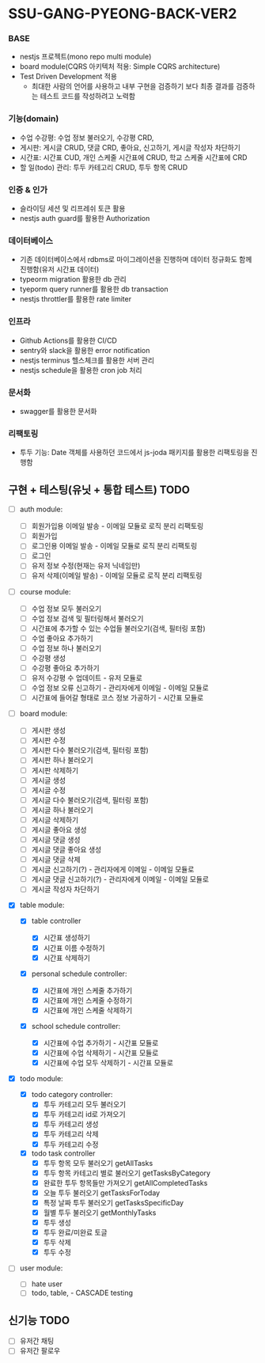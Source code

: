 # SSU-GANG-PYEONG-BACK-VER2

### BASE

- nestjs 프로젝트(mono repo multi module)
- board module(CQRS 아키텍처 적용: Simple CQRS architecture)
- Test Driven Development 적용
  - 최대한 사람의 언어를 사용하고 내부 구현을 검증하기 보다 최종 결과를 검증하는 테스트 코드를 작성하려고 노력함

### 기능(domain)

- 수업 수강평: 수업 정보 불러오기, 수강평 CRD,
- 게시판: 게시글 CRUD, 댓글 CRD, 좋아요, 신고하기, 게시글 작성자 차단하기
- 시간표: 시간표 CUD, 개인 스케줄 시간표에 CRUD, 학교 스케줄 시간표에 CRD
- 할 일(todo) 관리: 투두 카테고리 CRUD, 투두 항목 CRUD

### 인증 & 인가

- 슬라이딩 세션 및 리프레쉬 토큰 활용
- nestjs auth guard를 활용한 Authorization

### 데이터베이스

- 기존 데이터베이스에서 rdbms로 마이그레이션을 진행하며 데이터 정규화도 함께 진행함(유저 시간표 데이터)
- typeorm migration 활용한 db 관리
- tyeporm query runner를 활용한 db transaction
- nestjs throttler를 활용한 rate limiter

### 인프라

- Github Actions를 활용한 CI/CD
- sentry와 slack을 활용한 error notification
- nestjs terminus 헬스체크를 활용한 서버 관리
- nestjs schedule을 활용한 cron job 처리

### 문서화

- swagger를 활용한 문서화

### 리팩토링

- 투두 기능: Date 객체를 사용하던 코드에서 js-joda 패키지를 활용한 리팩토링을 진행함

## 구현 + 테스팅(유닛 + 통합 테스트) TODO

- [ ] auth module:

  - [ ] 회원가입용 이메일 발송 - 이메일 모듈로 로직 분리 리팩토링
  - [ ] 회원가입
  - [ ] 로그인용 이메일 발송 - 이메일 모듈로 로직 분리 리팩토링
  - [ ] 로그인
  - [ ] 유저 정보 수정(현재는 유저 닉네임만)
  - [ ] 유저 삭제(이메일 발송) - 이메일 모듈로 로직 분리 리팩토링

- [ ] course module:

  - [ ] 수업 정보 모두 불러오기
  - [ ] 수업 정보 검색 및 필터링해서 불러오기
  - [ ] 시간표에 추가할 수 있는 수업들 불러오기(검색, 필터링 포함)
  - [ ] 수업 좋아요 추가하기
  - [ ] 수업 정보 하나 불러오기
  - [ ] 수강평 생성
  - [ ] 수강평 좋아요 추가하기
  - [ ] 유저 수강평 수 업데이트 - 유저 모듈로
  - [ ] 수업 정보 오류 신고하기 - 관리자에게 이메일 - 이메일 모듈로
  - [ ] 시간표에 들어갈 형태로 코스 정보 가공하기 - 시간표 모듈로

- [ ] board module:

  - [ ] 게시판 생성
  - [ ] 게시판 수정
  - [ ] 게시판 다수 불러오기(검색, 필터링 포함)
  - [ ] 게시판 하나 불러오기
  - [ ] 게시판 삭제하기
  - [ ] 게시글 생성
  - [ ] 게시글 수정
  - [ ] 게시글 다수 불러오기(검색, 필터링 포함)
  - [ ] 게시글 하나 불러오기
  - [ ] 게시글 삭제하기
  - [ ] 게시글 좋아요 생성
  - [ ] 게시글 댓글 생성
  - [ ] 게시글 댓글 좋아요 생성
  - [ ] 게시글 댓글 삭제
  - [ ] 게시글 신고하기(?) - 관리자에게 이메일 - 이메일 모듈로
  - [ ] 게시글 댓글 신고하기(?) - 관리자에게 이메일 - 이메일 모듈로
  - [ ] 게시글 작성자 차단하기

- [x] table module:

  - [x] table controller

    - [x] 시간표 생성하기
    - [x] 시간표 이름 수정하기
    - [x] 시간표 삭제하기

  - [x] personal schedule controller:

    - [x] 시간표에 개인 스케줄 추가하기
    - [x] 시간표에 개인 스케줄 수정하기
    - [x] 시간표에 개인 스케줄 삭제하기

  - [x] school schedule controller:
    - [x] 시간표에 수업 추가하기 - 시간표 모듈로
    - [x] 시간표에 수업 삭제하기 - 시간표 모듈로
    - [x] 시간표에 수업 모두 삭제하기 - 시간표 모듈로

- [x] todo module:

  - [x] todo category controller:
    - [x] 투두 카테고리 모두 불러오기
    - [x] 투두 카테고리 id로 가져오기
    - [x] 투두 카테고리 생성
    - [x] 투두 카테고리 삭제
    - [x] 투두 카테고리 수정
  - [x] todo task controller
    - [x] 투두 항목 모두 불러오기 getAllTasks
    - [x] 투두 항목 카테고리 별로 불러오기 getTasksByCategory
    - [x] 완료한 투두 항목들만 가져오기 getAllCompletedTasks
    - [x] 오늘 투두 불러오기 getTasksForToday
    - [x] 특정 날짜 투두 불러오기 getTasksSpecificDay
    - [x] 월별 투두 불러오기 getMonthlyTasks
    - [x] 투두 생성
    - [x] 투두 완료/미완료 토글
    - [x] 투두 삭제
    - [x] 투두 수정

- [ ] user module:
  - [ ] hate user
  - [ ] todo, table, - CASCADE testing

## 신기능 TODO

- [ ] 유저간 채팅
- [ ] 유저간 팔로우
